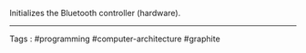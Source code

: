 Initializes the Bluetooth controller (hardware).
____
Tags : #programming #computer-architecture #graphite